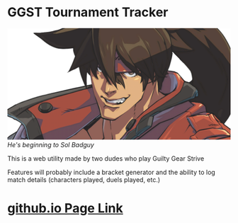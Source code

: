 # GGST Tournament Tracker

![sol badguy](/src/assets/media/1024/1024_SOL.png)
_He's beginning to Sol Badguy_

This is a web utility made by two dudes who play Guilty Gear Strive

Features will probably include a bracket generator and the ability to log match details (characters played, duels played, etc.)

# [github.io Page Link](https://billskills.github.io/ggst-tournament-tracker)
